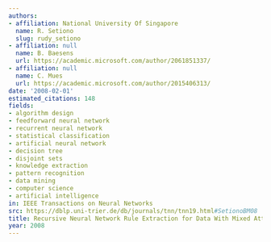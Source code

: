 ```yaml
---
authors:
- affiliation: National University Of Singapore
  name: R. Setiono
  slug: rudy_setiono
- affiliation: null
  name: B. Baesens
  url: https://academic.microsoft.com/author/2061851337/
- affiliation: null
  name: C. Mues
  url: https://academic.microsoft.com/author/2015406313/
date: '2008-02-01'
estimated_citations: 148
fields:
- algorithm design
- feedforward neural network
- recurrent neural network
- statistical classification
- artificial neural network
- decision tree
- disjoint sets
- knowledge extraction
- pattern recognition
- data mining
- computer science
- artificial intelligence
in: IEEE Transactions on Neural Networks
src: https://dblp.uni-trier.de/db/journals/tnn/tnn19.html#SetionoBM08
title: Recursive Neural Network Rule Extraction for Data With Mixed Attributes
year: 2008
---
```

